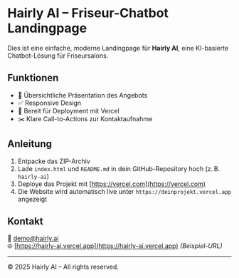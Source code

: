 # Hairly AI – Friseur-Chatbot Landingpage

Dies ist eine einfache, moderne Landingpage für **Hairly AI**, eine KI-basierte Chatbot-Lösung für Friseursalons.

## Funktionen
- 💬 Übersichtliche Präsentation des Angebots
- ✅ Responsive Design
- 🚀 Bereit für Deployment mit Vercel
- ✂️ Klare Call-to-Actions zur Kontaktaufnahme

## Anleitung

1. Entpacke das ZIP-Archiv
2. Lade `index.html` und `README.md` in dein GitHub-Repository hoch (z. B. `hairly-ai`)
3. Deploye das Projekt mit [https://vercel.com](https://vercel.com)
4. Die Website wird automatisch live unter `https://deinprojekt.vercel.app` angezeigt

## Kontakt

📧 demo@hairly.ai  
🌐 [https://hairly-ai.vercel.app](https://hairly-ai.vercel.app) _(Beispiel-URL)_

---

© 2025 Hairly AI – All rights reserved.
